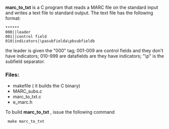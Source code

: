 **marc_to_txt** is a C program that reads a MARC file
on the standard input and writes a text file to standard output.
The text file has the following format:
```
******
000||leader
001||control field
010|indicators|\pasubfielda\pbsubfieldb
```

the leader is given the "000" tag;
001-009 are control fields and they don't have
indicators;
010-999 are datafields are they have indicators;
"\p" is the subfield separator.

### Files:
 - makefile ( it builds the C binary)
 - MARC_subs.c
 - marc_to_txt.c 
 - e_marc.h
 
 To build **marc_to_txt** , issue the following command
 ```
  make marc_to_txt
 ```
